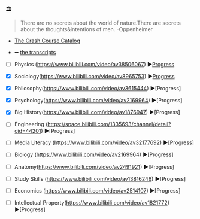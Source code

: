 :classical_building: 

>There are no secrets about the world of nature.There are secrets about the thoughts&intentions of men.
>-Oppenheimer

* [The Crash Course Catalog](https://thecrashcourse.com/)   

* :heavy_minus_sign: [the transcripts](https://nerdfighteria.info/c/crashcourse/)


- [ ] Physics (https://www.bilibili.com/video/av38506067)
:arrow_forward:[Progress](https://github.com/AAAlimjan/stuff2019/issues/8)

- [x] Sociology(https://www.bilibili.com/video/av8965753)
:arrow_forward:[Progress](https://github.com/AAAlimjan/STUFF-ON-2018/issues/5)

- [x] Philosophy(https://www.bilibili.com/video/av3615444) :arrow_forward:[Progress]

- [x] Psychology(https://www.bilibili.com/video/av2169964) :arrow_forward:[Progress]

- [x] Big History(https://www.bilibili.com/video/av1876947) :arrow_forward:[Progress]

- [ ] Engineering (https://space.bilibili.com/1335693/channel/detail?cid=44201)
:arrow_forward:[Progress]

- [ ] Media Literacy (https://www.bilibili.com/video/av32177692) :arrow_forward:[Progress]

- [ ] Biology (https://www.bilibili.com/video/av2169964) :arrow_forward:[Progress]

- [ ] Anatomy(https://www.bilibili.com/video/av2491921) :arrow_forward:[Progress]

- [ ] Study Skills (https://www.bilibili.com/video/av13816246) :arrow_forward:[Progress]

- [ ] Economics (https://www.bilibili.com/video/av2514107) :arrow_forward:[Progress]

- [ ] Intellectual Property(https://www.bilibili.com/video/av1821772) :arrow_forward:[Progress]

